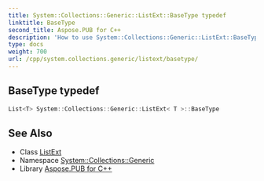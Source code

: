 ```yaml
---
title: System::Collections::Generic::ListExt::BaseType typedef
linktitle: BaseType
second_title: Aspose.PUB for C++
description: 'How to use System::Collections::Generic::ListExt::BaseType typedef of System::Collections::Generic::ListExt class in C++.'
type: docs
weight: 700
url: /cpp/system.collections.generic/listext/basetype/
---
```

## BaseType typedef




```cpp
List<T> System::Collections::Generic::ListExt< T >::BaseType
```

## See Also

* Class [ListExt](../)
* Namespace [System::Collections::Generic](../../)
* Library [Aspose.PUB for C++](../../../)
